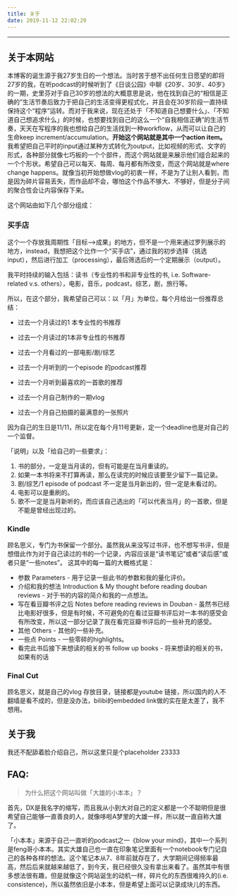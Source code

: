 ```yaml
---
title: 关于
date: 2019-11-12 22:02:29
---
```



----

## 关于本网站

本博客的诞生源于我27岁生日的一个想法。当时苦于想不出任何生日愿望的即将27岁的我，在听podcast的时候听到了《日谈公园》中聊《20岁、30岁、40岁》的一期，史里芬对于自己30岁的想法的大概意思是说，他在找到自己的“相信是正确的”生活节奏后致力于把自己的生活变得更程式化，并且会在30岁阶段一直持续保持这个“程序”运转。而对于我来说，现在还处于「不知道自己想要什么」、「不知道自己想追求什么」的时候，也想要找到自己的这么一个“自我相信正确”的生活节奏，天天在写程序的我也想给自己的生活找到一种workflow，从而可以让自己的生命keep increment/accumulation。**开始这个网站就是其中一个action item。** 我希望把自己平时的input通过某种方式转化为output，比如视频的形式、文字的形式，各种部分就像七巧板的一个个部件，而这个网站就是来展示他们组合起来的一个个形状。希望自己可以每天、每周、每月都有所改变，而这个网站就是where change happens。就像当初开始想做vlog的初衷一样，不是为了让别人看到，而是因为碎片容易丢失，而作品却不会，哪怕这个作品不够大、不够好，但是分子间的聚合性会让内容保存下来。

这个网站由如下几个部分组成：

### 买手店

这个一个存放我周期性「目标-->成果」的地方，但不是一个用来通过罗列展示的地方，instead，我想把这个比作一个“买手店”，通过我的初步选择（挑选input），然后进行加工（processing），最后筛选后的一个定期展示（output）。

我平时持续的输入包括：读书（专业性的书和非专业性的书, i.e. Software-related v.s. others），电影，音乐，podcast，综艺，剧，旅行等。

所以，在这个部分，我希望自己可以：以「月」为单位，每个月给出一份推荐总结：

* 过去一个月读过的1 本专业性的书推荐

* 过去一个月读过的1本非专业性的书推荐

* 过去一个月看过的一部电影/剧/综艺

* 过去一个月听到的一个episode 的podcast推荐

* 过去一个月听到最喜欢的一首歌的推荐

* 过去一个月自己制作的一期vlog

* 过去一个月自己拍摄的最满意的一张照片

因为自己的生日是11/11，所以定在每个月11号更新，定一个deadline也是对自己的一个监督。

「说明」以及「给自己的一些要求」：
1. 书的部分，一定是当月读的，但有可能是在当月重读的。
2. 如果一本书将来不打算再读，那么在读完的时候应该要至少留下一篇记录。
3. 剧/综艺/1 episode of podcast 不一定是当月新出的，但一定是未看过的。
4. 电影可以是重刷的。
5. 歌不一定是当月新听的，而应该自己选出的「可以代表当月」的一首歌，但是不能是曾经出现过的。

### Kindle

顾名思义，专门为书保留一个部分。虽然我从来没写过书评，也不想写书评，但是想借此作为对于自己读过的书的一个记录，内容应该是“读书笔记”或者“读后感”或者只是“一些notes”。
这其中的每一篇的大概格式是：
* 参数 Parameters - 用于记录一些此书的参数和我的量化评价。
* 介绍和我的想法 Introduction & My thought before reading douban reviews - 对于书的内容的简介和我的一点想法。
* 写在看豆瓣书评之后 Notes before reading reviews in Douban - 虽然书已经比电影好很多，但是有时候，不可避免的在看过豆瓣书评后对一本书的感受会有所改变，所以这一部分记录了我在看完豆瓣书评后的一些补充的感受。
* 其他 Others - 其他的一些补充。
* 一些点 Points - 一些零碎的highlights。
* 看完此书后接下来想读的相关的书 follow up books - 将来想读的相关的书，如果有的话

### Final Cut

顾名思义，就是自己的vlog 存放目录，链接都是youtube 链接，所以国内的人不翻墙是看不成的，但是没办法，bilibi的embedded link做的实在是太差了，我不想用。


## 关于我

我还不配舔着脸介绍自己，所以这里只是个placeholder 23333



## FAQ:

> 为什么把这个网站叫做「大雄的小本本」？

首先，DX是我名字的缩写，而且我从小到大对自己的定义都是一个不聪明但是很希望自己能够一直善良的人，就像哆啦A梦里的大雄一样，所以就一直自称大雄了。

「小本本」来源于自己一直听的podcast之一《blow your mind》，其中一个系列是feng哥小本本。其实大雄自己也一直在印象笔记里面有一个notebook专门记自己的各种各样的想法。这个笔记本从7、8年前就存在了，大学期间记得频率最高，然后后来就越来越低了，到今天，我已经很久没有拿出来看了。虽然其中有很多想法很有趣，但是就像这个网站诞生的动机一样，碎片化的东西很难持久的(i.e. consistence)，所以虽然依旧是小本本，但是希望上面可以记录成块儿的东西。


